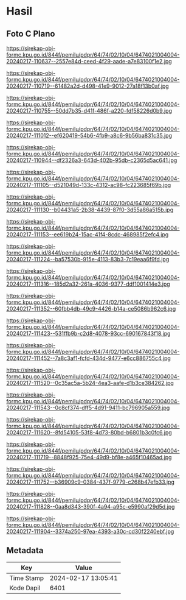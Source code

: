# Hasil

## Foto C Plano

https://sirekap-obj-formc.kpu.go.id/844f/pemilu/pdpr/64/74/02/10/04/6474021004004-20240217-110637--2557e84d-ceed-4f29-aade-a7e83100f1e2.jpg

https://sirekap-obj-formc.kpu.go.id/844f/pemilu/pdpr/64/74/02/10/04/6474021004004-20240217-110719--61482a2d-d498-41e9-9012-27a18f13b0af.jpg

https://sirekap-obj-formc.kpu.go.id/844f/pemilu/pdpr/64/74/02/10/04/6474021004004-20240217-110755--50dd7b35-d41f-486f-a220-fdf58226d0b9.jpg

https://sirekap-obj-formc.kpu.go.id/844f/pemilu/pdpr/64/74/02/10/04/6474021004004-20240217-111012--ef620419-54b6-4fb9-a8c6-9b56ba831c35.jpg

https://sirekap-obj-formc.kpu.go.id/844f/pemilu/pdpr/64/74/02/10/04/6474021004004-20240217-110944--df2326a3-643d-402b-95db-c2365d5ac641.jpg

https://sirekap-obj-formc.kpu.go.id/844f/pemilu/pdpr/64/74/02/10/04/6474021004004-20240217-111105--d521049d-133c-4312-ac98-fc223685f69b.jpg

https://sirekap-obj-formc.kpu.go.id/844f/pemilu/pdpr/64/74/02/10/04/6474021004004-20240217-111130--b04431a5-2b38-4439-87f0-3d55a86a515b.jpg

https://sirekap-obj-formc.kpu.go.id/844f/pemilu/pdpr/64/74/02/10/04/6474021004004-20240217-111153--ee619b24-15ac-41f4-8cdc-468985f2efc4.jpg

https://sirekap-obj-formc.kpu.go.id/844f/pemilu/pdpr/64/74/02/10/04/6474021004004-20240217-111224--ba57530b-915e-4113-83b3-7c19eaa6f9fd.jpg

https://sirekap-obj-formc.kpu.go.id/844f/pemilu/pdpr/64/74/02/10/04/6474021004004-20240217-111316--185d2a32-261a-4036-9377-ddf1001414e3.jpg

https://sirekap-obj-formc.kpu.go.id/844f/pemilu/pdpr/64/74/02/10/04/6474021004004-20240217-111352--60fbb4db-49c9-4426-b14a-ce5086b962c6.jpg

https://sirekap-obj-formc.kpu.go.id/844f/pemilu/pdpr/64/74/02/10/04/6474021004004-20240217-111423--531ffb9b-c2d8-4078-93cc-690167843f18.jpg

https://sirekap-obj-formc.kpu.go.id/844f/pemilu/pdpr/64/74/02/10/04/6474021004004-20240217-111452--7a8c3af1-fcfd-434d-9477-e6cc886755c4.jpg

https://sirekap-obj-formc.kpu.go.id/844f/pemilu/pdpr/64/74/02/10/04/6474021004004-20240217-111520--0c35ac5a-5b24-4ea3-aafe-d1b3ce384262.jpg

https://sirekap-obj-formc.kpu.go.id/844f/pemilu/pdpr/64/74/02/10/04/6474021004004-20240217-111543--0c8cf374-dff5-4d91-9411-bc796905a559.jpg

https://sirekap-obj-formc.kpu.go.id/844f/pemilu/pdpr/64/74/02/10/04/6474021004004-20240217-111620--8fd54105-53f8-4d73-80bd-b6801b3c0fc6.jpg

https://sirekap-obj-formc.kpu.go.id/844f/pemilu/pdpr/64/74/02/10/04/6474021004004-20240217-111719--8848f925-75e4-49d9-bf8e-a465f10465ad.jpg

https://sirekap-obj-formc.kpu.go.id/844f/pemilu/pdpr/64/74/02/10/04/6474021004004-20240217-111752--b36909c9-0384-437f-9779-c268b47efb33.jpg

https://sirekap-obj-formc.kpu.go.id/844f/pemilu/pdpr/64/74/02/10/04/6474021004004-20240217-111828--0aa8d343-390f-4a94-a95c-e5990af29d5d.jpg

https://sirekap-obj-formc.kpu.go.id/844f/pemilu/pdpr/64/74/02/10/04/6474021004004-20240217-111904--3374a250-97ea-4393-a30c-cd30f2240ebf.jpg


## Metadata

| Key        | Value               |
| ---------- | ------------------- |
| Time Stamp | 2024-02-17 13:05:41 |
| Kode Dapil | 6401                |



